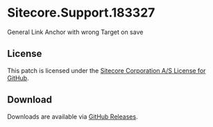 # Sitecore.Support.183327
General Link Anchor with wrong Target on save

## License  
This patch is licensed under the [Sitecore Corporation A/S License for GitHub](https://github.com/sitecoresupport/Sitecore.Support.183327/blob/master/LICENSE).  

## Download  
Downloads are available via [GitHub Releases](https://github.com/sitecoresupport/Sitecore.Support.183327/releases).  
